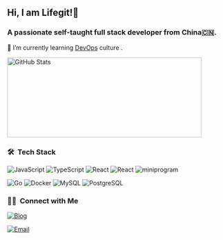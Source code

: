 ## Hi, I am Lifegit!👋


### A passionate self-taught full stack developer from China🇨🇳.

🌱 I’m currently learning [DevOps](https://docs.microsoft.com/zh-cn/devops/what-is-devops?view=azure-devops) culture .

<img width="450px" height="185px" alt="GitHub Stats" src="https://github-readme-stats.vercel.app/api?username=lifegit&count_private=true&show_icons=true"/>


### 🛠 &nbsp;Tech Stack
![JavaScript](https://img.shields.io/badge/-JavaScript-333333?style=flat&logo=javascript)
![TypeScript](https://img.shields.io/badge/-TypeScript-333333?style=flat&logo=typescript)
![React](https://img.shields.io/badge/-React-333333?style=flat&logo=React)
![React](https://img.shields.io/badge/-Flutter-333333?style=flat&logo=Flutter)
![miniprogram](https://img.shields.io/badge/-Miniprogram-333333?style=flat&logo=wechat)


![Go](https://img.shields.io/badge/-Go-333333?style=flat&logo=Go)
![Docker](https://img.shields.io/badge/-Docker-333333?style=flat&logo=Docker)
![MySQL](https://img.shields.io/badge/-MySQL-333333?style=flat&logo=MySQL)
![PostgreSQL](https://img.shields.io/badge/-PostgreSQL-333333?style=flat&logo=PostgreSQL)



### 🤝🏻 &nbsp;Connect with Me
<a href="https://www.yuque.com/mingzibaliao"><img alt="Blog" src="https://img.shields.io/badge/Email-597985317@qq.com-blue?style=flat-square&logo=gmail"></a>

<a href="mailto:597985317@qq.com"><img alt="Email" src="https://img.shields.io/badge/Blog-mingzibaliao-blue?style=flat-square&logo=Bloglovin"></a>
